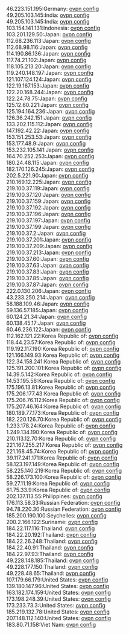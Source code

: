46.223.151.195:Germany: [ovpn config](vpn/46_223_151_195.ovpn)  
49.205.103.145:India: [ovpn config](vpn/49_205_103_145.ovpn)  
49.205.103.145:India: [ovpn config](vpn/49_205_103_145.ovpn)  
103.154.141.131:Indonesia: [ovpn config](vpn/103_154_141_131.ovpn)  
103.201.129.50:Japan: [ovpn config](vpn/103_201_129_50.ovpn)  
112.68.236.113:Japan: [ovpn config](vpn/112_68_236_113.ovpn)  
112.68.98.116:Japan: [ovpn config](vpn/112_68_98_116.ovpn)  
114.190.86.136:Japan: [ovpn config](vpn/114_190_86_136.ovpn)  
117.74.21.102:Japan: [ovpn config](vpn/117_74_21_102.ovpn)  
118.105.213.20:Japan: [ovpn config](vpn/118_105_213_20.ovpn)  
119.240.148.197:Japan: [ovpn config](vpn/119_240_148_197.ovpn)  
121.107.124.124:Japan: [ovpn config](vpn/121_107_124_124.ovpn)  
122.19.167.153:Japan: [ovpn config](vpn/122_19_167_153.ovpn)  
122.20.168.244:Japan: [ovpn config](vpn/122_20_168_244.ovpn)  
122.24.78.75:Japan: [ovpn config](vpn/122_24_78_75.ovpn)  
125.12.60.221:Japan: [ovpn config](vpn/125_12_60_221.ovpn)  
125.194.164.236:Japan: [ovpn config](vpn/125_194_164_236.ovpn)  
126.36.242.151:Japan: [ovpn config](vpn/126_36_242_151.ovpn)  
133.202.115.112:Japan: [ovpn config](vpn/133_202_115_112.ovpn)  
147.192.42.22:Japan: [ovpn config](vpn/147_192_42_22.ovpn)  
153.151.253.53:Japan: [ovpn config](vpn/153_151_253_53.ovpn)  
153.177.48.9:Japan: [ovpn config](vpn/153_177_48_9.ovpn)  
153.232.105.141:Japan: [ovpn config](vpn/153_232_105_141.ovpn)  
164.70.252.253:Japan: [ovpn config](vpn/164_70_252_253.ovpn)  
180.24.48.115:Japan: [ovpn config](vpn/180_24_48_115.ovpn)  
182.170.126.245:Japan: [ovpn config](vpn/182_170_126_245.ovpn)  
202.5.221.90:Japan: [ovpn config](vpn/202_5_221_90.ovpn)  
210.169.12.225:Japan: [ovpn config](vpn/210_169_12_225.ovpn)  
219.100.37.119:Japan: [ovpn config](vpn/219_100_37_119.ovpn)  
219.100.37.120:Japan: [ovpn config](vpn/219_100_37_120.ovpn)  
219.100.37.159:Japan: [ovpn config](vpn/219_100_37_159.ovpn)  
219.100.37.192:Japan: [ovpn config](vpn/219_100_37_192.ovpn)  
219.100.37.196:Japan: [ovpn config](vpn/219_100_37_196.ovpn)  
219.100.37.197:Japan: [ovpn config](vpn/219_100_37_197.ovpn)  
219.100.37.199:Japan: [ovpn config](vpn/219_100_37_199.ovpn)  
219.100.37.2:Japan: [ovpn config](vpn/219_100_37_2.ovpn)  
219.100.37.201:Japan: [ovpn config](vpn/219_100_37_201.ovpn)  
219.100.37.209:Japan: [ovpn config](vpn/219_100_37_209.ovpn)  
219.100.37.213:Japan: [ovpn config](vpn/219_100_37_213.ovpn)  
219.100.37.60:Japan: [ovpn config](vpn/219_100_37_60.ovpn)  
219.100.37.63:Japan: [ovpn config](vpn/219_100_37_63.ovpn)  
219.100.37.83:Japan: [ovpn config](vpn/219_100_37_83.ovpn)  
219.100.37.85:Japan: [ovpn config](vpn/219_100_37_85.ovpn)  
219.100.37.87:Japan: [ovpn config](vpn/219_100_37_87.ovpn)  
222.0.130.206:Japan: [ovpn config](vpn/222_0_130_206.ovpn)  
43.233.250.214:Japan: [ovpn config](vpn/43_233_250_214.ovpn)  
58.188.109.46:Japan: [ovpn config](vpn/58_188_109_46.ovpn)  
59.136.57.185:Japan: [ovpn config](vpn/59_136_57_185.ovpn)  
60.124.21.34:Japan: [ovpn config](vpn/60_124_21_34.ovpn)  
60.138.45.17:Japan: [ovpn config](vpn/60_138_45_17.ovpn)  
60.46.236.122:Japan: [ovpn config](vpn/60_46_236_122.ovpn)  
112.162.121.22:Korea Republic of: [ovpn config](vpn/112_162_121_22.ovpn)  
118.44.23.57:Korea Republic of: [ovpn config](vpn/118_44_23_57.ovpn)  
119.192.117.190:Korea Republic of: [ovpn config](vpn/119_192_117_190.ovpn)  
121.166.149.93:Korea Republic of: [ovpn config](vpn/121_166_149_93.ovpn)  
122.34.158.241:Korea Republic of: [ovpn config](vpn/122_34_158_241.ovpn)  
125.191.200.101:Korea Republic of: [ovpn config](vpn/125_191_200_101.ovpn)  
14.39.5.142:Korea Republic of: [ovpn config](vpn/14_39_5_142.ovpn)  
14.53.195.56:Korea Republic of: [ovpn config](vpn/14_53_195_56.ovpn)  
175.196.13.81:Korea Republic of: [ovpn config](vpn/175_196_13_81.ovpn)  
175.206.177.43:Korea Republic of: [ovpn config](vpn/175_206_177_43.ovpn)  
175.206.76.112:Korea Republic of: [ovpn config](vpn/175_206_76_112.ovpn)  
175.207.46.164:Korea Republic of: [ovpn config](vpn/175_207_46_164.ovpn)  
180.189.77.173:Korea Republic of: [ovpn config](vpn/180_189_77_173.ovpn)  
182.220.126.70:Korea Republic of: [ovpn config](vpn/182_220_126_70.ovpn)  
1.233.178.24:Korea Republic of: [ovpn config](vpn/1_233_178_24.ovpn)  
1.249.134.190:Korea Republic of: [ovpn config](vpn/1_249_134_190.ovpn)  
210.113.12.70:Korea Republic of: [ovpn config](vpn/210_113_12_70.ovpn)  
221.167.255.217:Korea Republic of: [ovpn config](vpn/221_167_255_217.ovpn)  
221.168.45.74:Korea Republic of: [ovpn config](vpn/221_168_45_74.ovpn)  
39.117.241.171:Korea Republic of: [ovpn config](vpn/39_117_241_171.ovpn)  
58.123.197.149:Korea Republic of: [ovpn config](vpn/58_123_197_149.ovpn)  
58.225.140.219:Korea Republic of: [ovpn config](vpn/58_225_140_219.ovpn)  
58.226.173.100:Korea Republic of: [ovpn config](vpn/58_226_173_100.ovpn)  
59.27.11.19:Korea Republic of: [ovpn config](vpn/59_27_11_19.ovpn)  
61.75.33.9:Korea Republic of: [ovpn config](vpn/61_75_33_9.ovpn)  
202.137.113.55:Philippines: [ovpn config](vpn/202_137_113_55.ovpn)  
176.113.58.33:Russian Federation: [ovpn config](vpn/176_113_58_33.ovpn)  
94.78.220.30:Russian Federation: [ovpn config](vpn/94_78_220_30.ovpn)  
185.200.190.100:Seychelles: [ovpn config](vpn/185_200_190_100.ovpn)  
200.2.166.122:Suriname: [ovpn config](vpn/200_2_166_122.ovpn)  
184.22.117.116:Thailand: [ovpn config](vpn/184_22_117_116.ovpn)  
184.22.20.192:Thailand: [ovpn config](vpn/184_22_20_192.ovpn)  
184.22.26.248:Thailand: [ovpn config](vpn/184_22_26_248.ovpn)  
184.22.40.91:Thailand: [ovpn config](vpn/184_22_40_91.ovpn)  
184.22.97.93:Thailand: [ovpn config](vpn/184_22_97_93.ovpn)  
49.228.148.185:Thailand: [ovpn config](vpn/49_228_148_185.ovpn)  
49.228.177.150:Thailand: [ovpn config](vpn/49_228_177_150.ovpn)  
49.228.48.65:Thailand: [ovpn config](vpn/49_228_48_65.ovpn)  
107.179.66.179:United States: [ovpn config](vpn/107_179_66_179.ovpn)  
139.180.147.96:United States: [ovpn config](vpn/139_180_147_96.ovpn)  
163.182.174.159:United States: [ovpn config](vpn/163_182_174_159.ovpn)  
173.198.248.39:United States: [ovpn config](vpn/173_198_248_39.ovpn)  
173.233.73.3:United States: [ovpn config](vpn/173_233_73_3.ovpn)  
185.219.132.78:United States: [ovpn config](vpn/185_219_132_78.ovpn)  
207.148.112.140:United States: [ovpn config](vpn/207_148_112_140.ovpn)  
183.80.71.158:Viet Nam: [ovpn config](vpn/183_80_71_158.ovpn)  

